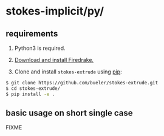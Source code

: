 # stokes-implicit/py/

## requirements

1. Python3 is required.

2. [Download and install Firedrake.](https://www.firedrakeproject.org/download.html)

3. Clone and install `stokes-extrude` using [pip](https://pypi.org/project/pip/):

```bash
$ git clone https://github.com/bueler/stokes-extrude.git
$ cd stokes-extrude/
$ pip install -e .
```

## basic usage on short single case

FIXME

